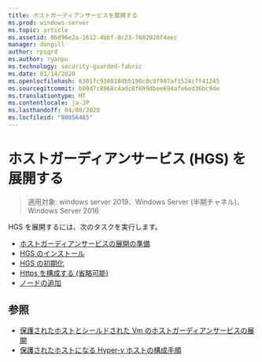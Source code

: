 ```yaml
---
title: ホストガーディアンサービスを展開する
ms.prod: windows-server
ms.topic: article
ms.assetid: 0bd96e2a-1612-4bbf-8c23-7602020f4eec
manager: dongill
author: rpsqrd
ms.author: ryanpu
ms.technology: security-guarded-fabric
ms.date: 01/14/2020
ms.openlocfilehash: 6301fc930818dbb190c0c9f997af1524c7f41245
ms.sourcegitcommit: b00d7c8968c4adc8f699dbee694afe6ed36bc9de
ms.translationtype: MT
ms.contentlocale: ja-JP
ms.lasthandoff: 04/08/2020
ms.locfileid: "80856485"
---
```

# <a name="deploy-the-host-guardian-service-hgs"></a>ホストガーディアンサービス (HGS) を展開する

>適用対象: windows server 2019、Windows Server (半期チャネル)、Windows Server 2016


HGS を展開するには、次のタスクを実行します。

- [ホストガーディアンサービスの展開の準備](guarded-fabric-prepare-for-hgs.md)
- [HGS のインストール](guarded-fabric-choose-where-to-install-hgs.md)
- [HGS の初期化](guarded-fabric-initialize-hgs.md)
- [Https を構成する (省略可能)](guarded-fabric-configure-hgs-https.md)
- [ノードの追加](guarded-fabric-configure-additional-hgs-nodes.md)

## <a name="see-also"></a>参照

- [保護されたホストとシールドされた Vm のホストガーディアンサービスの展開](guarded-fabric-deploying-hgs-overview.md)
- [保護されたホストになる Hyper-v ホストの構成手順](guarded-fabric-configure-hgs-with-authorized-hyper-v-hosts.md)
